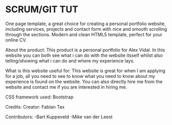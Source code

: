 # SCRUM/GIT TUT
One page template, a great choice for creating a personal portfolio website, including services, projects and contact form with nice and smooth scrolling through the sections. Modern and clean HTML5 template, perfect for your online CV.

About the product:
This product is a personal portfolio for Alex Vidal. 
In this website you can both see what i can do with the website itsself whilst also telling/showing what i can do and where my experience lays.

What is this website useful for:
This website is great for when I am applying for a job, all you need to see to know what you need to know about my experience is found on the website. 
You can also directly hire me from the website and contact me if you are interested in hiring me.

CSS framework used: 
Bootstrap

Credits:
Creator: Fabian Tax

Contributors:
-Bart Kuppeveld
-Mike van der Leest